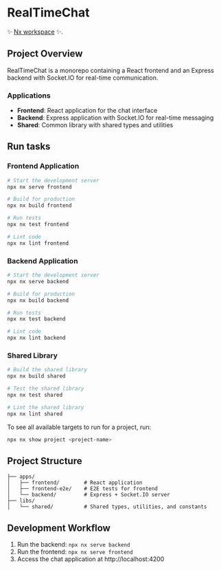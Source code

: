 # RealTimeChat

✨ [Nx workspace](https://nx.dev) ✨.

## Project Overview

RealTimeChat is a monorepo containing a React frontend and an Express backend with Socket.IO for real-time communication.

### Applications

- **Frontend**: React application for the chat interface
- **Backend**: Express application with Socket.IO for real-time messaging
- **Shared**: Common library with shared types and utilities

## Run tasks

### Frontend Application

```sh
# Start the development server
npx nx serve frontend

# Build for production
npx nx build frontend

# Run tests
npx nx test frontend

# Lint code
npx nx lint frontend
```

### Backend Application

```sh
# Start the development server
npx nx serve backend

# Build for production
npx nx build backend

# Run tests
npx nx test backend

# Lint code
npx nx lint backend
```

### Shared Library

```sh
# Build the shared library
npx nx build shared

# Test the shared library
npx nx test shared

# Lint the shared library
npx nx lint shared
```

To see all available targets to run for a project, run:

```sh
npx nx show project <project-name>
```

## Project Structure

```
├── apps/
│   ├── frontend/        # React application
│   ├── frontend-e2e/    # E2E tests for frontend
│   └── backend/         # Express + Socket.IO server
├── libs/
│   └── shared/          # Shared types, utilities, and constants
```

## Development Workflow

1. Run the backend: `npx nx serve backend`
2. Run the frontend: `npx nx serve frontend`
3. Access the chat application at http://localhost:4200
